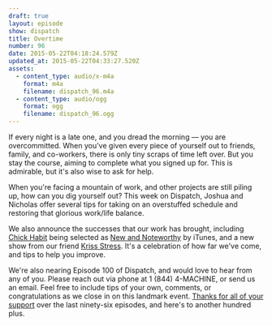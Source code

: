 ```yaml
---
draft: true
layout: episode
show: dispatch
title: Overtime
number: 96
date: 2015-05-22T04:18:24.579Z
updated_at: 2015-05-22T04:33:27.520Z
assets:
  - content_type: audio/x-m4a
    format: m4a
    filename: dispatch_96.m4a
  - content_type: audio/ogg
    format: ogg
    filename: dispatch_96.ogg
---
```

If every night is a late one, and you dread the morning &mdash; you are overcommitted. When you've given every piece of yourself out to friends, family, and co-workers, there is only tiny scraps of time left over. But you stay the course, aiming to complete what you signed up for. This is admirable, but it's also wise to ask for help.

When you're facing a mountain of work, and other projects are still piling up, how can you dig yourself out? This week on Dispatch, Joshua and Nicholas offer several tips for taking on an overstuffed schedule and restoring that glorious work/life balance.

We also announce the successes that our work has brought, including [Chick Habit](http://machine.fm/chickhabit) being selected as [New and Noteworthy](https://itunes.apple.com/us/podcast/chick-habit/id985754880) by iTunes, and a new show from our friend [Kriss Stress](http://machine.fm/genderinbetween). It's a celebration of how far we've come, and tips to help you improve.

We're also nearing Episode 100 of Dispatch, and would love to hear from any of you. Please reach out via phone at 1 (844) 4-MACHINE, or send us an email. Feel free to include tips of your own, comments, or congratulations as we close in on this landmark event. [Thanks for all of your support](http://machine.fm/donate) over the last ninety-six episodes, and here's to another hundred plus.